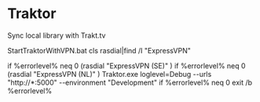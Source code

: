 # Traktor
Sync local library with Trakt.tv

StartTraktorWithVPN.bat
cls
rasdial|find /I "ExpressVPN"

if %errorlevel% neq 0 (rasdial "ExpressVPN (SE)" <user> <pass>)
if %errorlevel% neq 0 (rasdial "ExpressVPN (NL)" <user> <pass>)
Traktor.exe loglevel=Debug --urls "http://*:5000" --environment "Development"
if %errorlevel% neq 0 exit /b %errorlevel%
